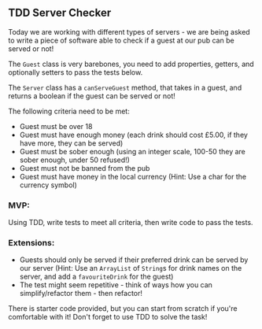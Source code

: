 ## TDD Server Checker

Today we are working with different types of servers - we are being asked to write a piece of software able to check if a guest at our pub can be served or not!

The `Guest` class is very barebones, you need to add properties, getters, and optionally setters to pass the tests below.

The `Server` class has a `canServeGuest` method, that takes in a guest, and returns a boolean if the guest can be served or not!

The following criteria need to be met:

* Guest must be over 18
* Guest must have enough money (each drink should cost £5.00, if they have more, they can be served)
* Guest must be sober enough (using an integer scale, 100-50 they are sober enough, under 50 refused!)
* Guest must not be banned from the pub
* Guest must have money in the local currency (Hint: Use a char for the currency symbol)

### MVP:

Using TDD, write tests to meet all criteria, then write code to pass the tests.

### Extensions:

* Guests should only be served if their preferred drink can be served by our server (Hint: Use an `ArrayList` of `String`s for drink names on the server, and add a `favouriteDrink` for the guest)
* The test might seem repetitive - think of ways how you can simplify/refactor them - then refactor!

There is starter code provided, but you can start from scratch if you're comfortable with it! Don't forget to use TDD to solve the task!